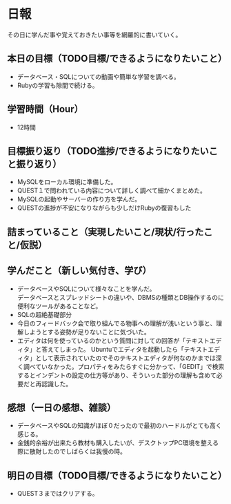 # 日報
その日に学んだ事や覚えておきたい事等を網羅的に書いていく。
## 本日の目標（TODO目標/できるようになりたいこと）
- データベース・SQLについての動画や簡単な学習を調べる。
- Rubyの学習も隙間で続ける。
## 学習時間（Hour）
- 12時間
## 目標振り返り（TODO進捗/できるようになりたいこと振り返り）
- MySQLをローカル環境に準備した。
- QUEST１で問われている内容について詳しく調べて細かくまとめた。
- MySQLの起動やサーバーの作り方を学んだ。
- QUESTの進捗が不安になりながらも少しだけRubyの復習もした
## 詰まっていること（実現したいこと/現状/行ったこと/仮説）
  
## 学んだこと（新しい気付き、学び）
- データベースやSQLについて様々なことを学んだ。   
データベースとスプレッドシートの違いや、DBMSの種類とDB操作するのに便利なツールがあることなど。
- SQLの超絶基礎部分
- 今日のフィードバック会で取り組んでる物事への理解が浅いという事と、理解しようとする姿勢が足りないことに気づいた。
- エディタは何を使っているのかという質問に対しての回答が「テキストエディタ」と答えてしまった。
  Ubuntuでエディタを起動したら「テキストエディタ」として表示されていたのでそのテキストエディタが何なのかまでは深く調べていなかった。プロパティをみたらすぐに分かって、「GEDIT」で検索するとインデントの設定の仕方等があり、そういった部分の理解も含めて必要だと再認識した。
## 感想（一日の感想、雑談）
- データベースやSQLの知識がほぼ０だったので最初のハードルがとても高く感じる。
- 金銭的余裕が出来たら教材も購入したいが、デスクトップPC環境を整える際に散財したのでしばらくは我慢の時。
## 明日の目標（TODO目標/できるようになりたいこと）
- QUEST３まではクリアする。
